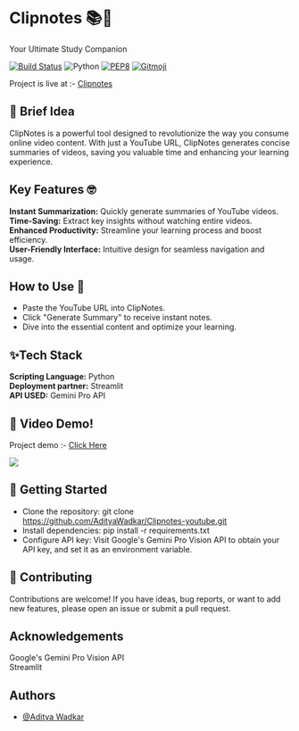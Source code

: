 # Clipnotes 📚📖
 Your Ultimate Study Companion

[![Build Status](https://travis-ci.org/swapagarwal/JARVIS-on-Messenger.svg?branch=master)](https://travis-ci.org/swapagarwal/JARVIS-on-Messenger)
![Python](https://img.shields.io/badge/python-3.9-blue.svg)
[![PEP8](https://img.shields.io/badge/code%20style-pep8-orange.svg)](https://www.python.org/dev/peps/pep-0008/)
[![Gitmoji](https://img.shields.io/badge/gitmoji-%20🚀%20🐳-FFDD67.svg)](https://gitmoji.carloscuesta.me)

Project is live at :- [Clipnotes](https://clipnotes.streamlit.app/)

## 🚀 Brief Idea
ClipNotes is a powerful tool designed to revolutionize the way you consume online video content. With just a YouTube URL, ClipNotes generates concise summaries of videos, saving you valuable time and enhancing your learning experience.

## Key Features 🤓
**Instant Summarization:** Quickly generate summaries of YouTube videos.<br/>
**Time-Saving:** Extract key insights without watching entire videos.<br/>
**Enhanced Productivity:** Streamline your learning process and boost efficiency.<br/>
**User-Friendly Interface:** Intuitive design for seamless navigation and usage.

## How to Use 🧠 
- Paste the YouTube URL into ClipNotes.
- Click "Generate Summary" to receive instant notes.
- Dive into the essential content and optimize your learning.

## ✨Tech Stack

**Scripting Language:** Python<br/>
**Deployment partner:** Streamlit<br/>
**API USED:** Gemini Pro API

## 🔴 Video Demo!
Project demo :- [Click Here](https://youtu.be/aZOlsyCN6r4)

<img src="https://github.com/AdityaWadkar/Clipnotes-youtube/assets/67093170/7d4f6a0c-0f51-44f7-9301-527741ce5307">


## 💫 Getting Started 
- Clone the repository: git clone https://github.com/AdityaWadkar/Clipnotes-youtube.git<br/>
- Install dependencies: pip install -r requirements.txt<br/>
- Configure API key: Visit Google's Gemini Pro Vision API to obtain your API key, and set it as an environment variable.



## 👥 Contributing

Contributions are welcome! If you have ideas, bug reports, or want to add new features, please open an issue or submit a pull request.


## Acknowledgements
Google's Gemini Pro Vision API<br/>
Streamlit

## Authors

- [@Aditya Wadkar](https://www.github.com/AdityaWadkar)



